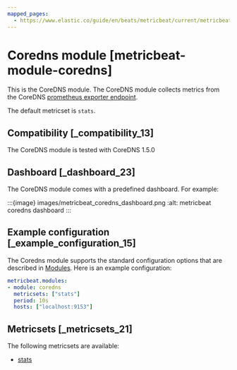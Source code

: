 ```yaml
---
mapped_pages:
  - https://www.elastic.co/guide/en/beats/metricbeat/current/metricbeat-module-coredns.html
---
```


# Coredns module [metricbeat-module-coredns]

This is the CoreDNS module. The CoreDNS module collects metrics from the CoreDNS [prometheus exporter endpoint](https://github.com/coredns/coredns/tree/master/plugin/metrics).

The default metricset is `stats`.


## Compatibility [_compatibility_13]

The CoreDNS module is tested with CoreDNS 1.5.0


## Dashboard [_dashboard_23]

The CoreDNS module comes with a predefined dashboard. For example:

:::{image} images/metricbeat_coredns_dashboard.png
:alt: metricbeat coredns dashboard
:::


## Example configuration [_example_configuration_15]

The Coredns module supports the standard configuration options that are described in [Modules](/reference/metricbeat/configuration-metricbeat.md). Here is an example configuration:

```yaml
metricbeat.modules:
- module: coredns
  metricsets: ["stats"]
  period: 10s
  hosts: ["localhost:9153"]
```


## Metricsets [_metricsets_21]

The following metricsets are available:

* [stats](/reference/metricbeat/metricbeat-metricset-coredns-stats.md)


